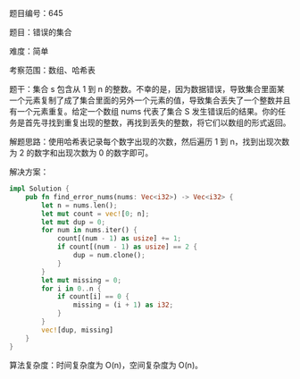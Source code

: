 题目编号：645

题目：错误的集合

难度：简单

考察范围：数组、哈希表

题干：集合 s 包含从 1 到 n 的整数。不幸的是，因为数据错误，导致集合里面某一个元素复制了成了集合里面的另外一个元素的值，导致集合丢失了一个整数并且有一个元素重复。给定一个数组 nums 代表了集合 S 发生错误后的结果。你的任务是首先寻找到重复出现的整数，再找到丢失的整数，将它们以数组的形式返回。

解题思路：使用哈希表记录每个数字出现的次数，然后遍历 1 到 n，找到出现次数为 2 的数字和出现次数为 0 的数字即可。

解决方案：

```rust
impl Solution {
    pub fn find_error_nums(nums: Vec<i32>) -> Vec<i32> {
        let n = nums.len();
        let mut count = vec![0; n];
        let mut dup = 0;
        for num in nums.iter() {
            count[(num - 1) as usize] += 1;
            if count[(num - 1) as usize] == 2 {
                dup = num.clone();
            }
        }
        let mut missing = 0;
        for i in 0..n {
            if count[i] == 0 {
                missing = (i + 1) as i32;
            }
        }
        vec![dup, missing]
    }
}
```

算法复杂度：时间复杂度为 O(n)，空间复杂度为 O(n)。